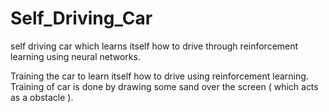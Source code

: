 # Self_Driving_Car
self driving car which learns itself how to drive through reinforcement learning using neural networks.

Training the car to learn itself how to drive using reinforcement learning. 
Training of car is done by drawing some sand over the screen ( which acts as a obstacle ).
